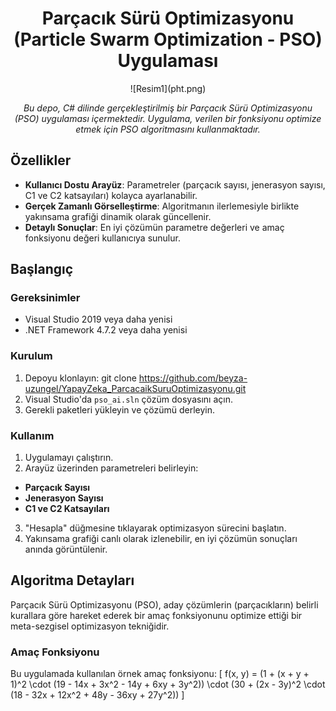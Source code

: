 <h1 align="center">Parçacık Sürü Optimizasyonu  (Particle Swarm Optimization - PSO) Uygulaması</h1>

<p align="center">
  ![Resim1](pht.png)
</p>

<p align="center">
  <em>Bu depo, C# dilinde gerçekleştirilmiş bir Parçacık Sürü Optimizasyonu (PSO) uygulaması içermektedir. Uygulama, verilen bir fonksiyonu optimize etmek için PSO algoritmasını kullanmaktadır.</em>
</p>

## Özellikler

- **Kullanıcı Dostu Arayüz**: Parametreler (parçacık sayısı, jenerasyon sayısı, C1 ve C2 katsayıları) kolayca ayarlanabilir.
- **Gerçek Zamanlı Görselleştirme**: Algoritmanın ilerlemesiyle birlikte yakınsama grafiği dinamik olarak güncellenir.
- **Detaylı Sonuçlar**: En iyi çözümün parametre değerleri ve amaç fonksiyonu değeri kullanıcıya sunulur.

## Başlangıç

### Gereksinimler

- Visual Studio 2019 veya daha yenisi
- .NET Framework 4.7.2 veya daha yenisi

### Kurulum

1. Depoyu klonlayın:
git clone https://github.com/beyza-uzungel/YapayZeka_ParcacaikSuruOptimizasyonu.git
2. Visual Studio'da `pso_ai.sln` çözüm dosyasını açın.
3. Gerekli paketleri yükleyin ve çözümü derleyin.

### Kullanım

1. Uygulamayı çalıştırın.
2. Arayüz üzerinden parametreleri belirleyin:
- **Parçacık Sayısı**
- **Jenerasyon Sayısı**
- **C1 ve C2 Katsayıları**
3. "Hesapla" düğmesine tıklayarak optimizasyon sürecini başlatın.
4. Yakınsama grafiği canlı olarak izlenebilir, en iyi çözümün sonuçları anında görüntülenir.

## Algoritma Detayları

Parçacık Sürü Optimizasyonu (PSO), aday çözümlerin (parçacıkların) belirli kurallara göre hareket ederek bir amaç fonksiyonunu optimize ettiği bir meta-sezgisel optimizasyon tekniğidir.

### Amaç Fonksiyonu

Bu uygulamada kullanılan örnek amaç fonksiyonu:
\[ f(x, y) = (1 + (x + y + 1)^2 \cdot (19 - 14x + 3x^2 - 14y + 6xy + 3y^2)) \cdot (30 + (2x - 3y)^2 \cdot (18 - 32x + 12x^2 + 48y - 36xy + 27y^2)) \]

